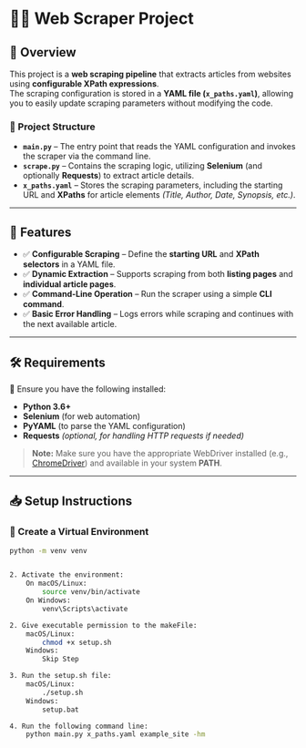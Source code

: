 # 🕵️‍♂️ Web Scraper Project

## 📌 Overview

This project is a **web scraping pipeline** that extracts articles from websites using **configurable XPath expressions**.  
The scraping configuration is stored in a **YAML file (`x_paths.yaml`)**, allowing you to easily update scraping parameters without modifying the code.

### 📂 Project Structure
- **`main.py`** – The entry point that reads the YAML configuration and invokes the scraper via the command line.
- **`scrape.py`** – Contains the scraping logic, utilizing **Selenium** (and optionally **Requests**) to extract article details.
- **`x_paths.yaml`** – Stores the scraping parameters, including the starting URL and **XPaths** for article elements *(Title, Author, Date, Synopsis, etc.)*.

---

## 🚀 Features

- ✅ **Configurable Scraping** – Define the **starting URL** and **XPath selectors** in a YAML file.  
- ✅ **Dynamic Extraction** – Supports scraping from both **listing pages** and **individual article pages**.  
- ✅ **Command-Line Operation** – Run the scraper using a simple **CLI command**.  
- ✅ **Basic Error Handling** – Logs errors while scraping and continues with the next available article.  

---

## 🛠️ Requirements

📌 Ensure you have the following installed:  
- **Python 3.6+**  
- **Selenium** (for web automation)  
- **PyYAML** (to parse the YAML configuration)  
- **Requests** *(optional, for handling HTTP requests if needed)*  

> **Note:** Make sure you have the appropriate WebDriver installed (e.g., [ChromeDriver](https://chromedriver.chromium.org/downloads)) and available in your system **PATH**.

---

## 📥 Setup Instructions

### 🔹 Create a Virtual Environment
```sh
python -m venv venv


2. Activate the environment:
    On macOS/Linux:
        source venv/bin/activate
    On Windows:
        venv\Scripts\activate

2. Give executable permission to the makeFile:
    macOS/Linux:
        chmod +x setup.sh
    Windows:
        Skip Step

3. Run the setup.sh file:
    macOS/Linux:
        ./setup.sh
    Windows:
        setup.bat

4. Run the following command line:
    python main.py x_paths.yaml example_site -hm
